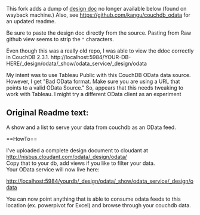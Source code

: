 
This fork adds a dump of [design doc](design_doc/couchdb_odata.json) no longer available below (found on wayback machine.) Also, see https://github.com/kangu/couchdb_odata for an updated readme.

Be sure to paste the design doc directly from the source. Pasting from Raw github view seems to strip the `"` characters.

Even though this was a really old repo, I was able to view the ddoc correctly in CouchDB 2.3.1.
http://localhost:5984/YOUR-DB-HERE/_design/odata/_show/odata_service/_design/odata

My intent was to use Tableau Public with this CouchDB OData data source. 
However, I get "Bad OData format. Make sure you are using a URL that points to a valid OData Source." So, appears that this needs tweaking to work with Tableau. I might try a different OData client as an experiment


## Original Readme text:

A show and a list to serve your data from couchdb as an OData feed.  
  
==HowTo==    

I've uploaded a complete design document to cloudant at http://nisbus.cloudant.com/odata/_design/odata/  
Copy that to your db, add views if you like to filter your data.  
Your OData service will now live here:  

 [http://localhost:5984/yourdb/_design/odata/_show/odata_service/_design/odata](http://localhost:5984/yourdb/_design/odata/_show/odata_service/_design/odata)  

You can now point anything that is able to consume odata feeds to this location (ex. powerpivot for Excel) and browse through your couchdb data.  





